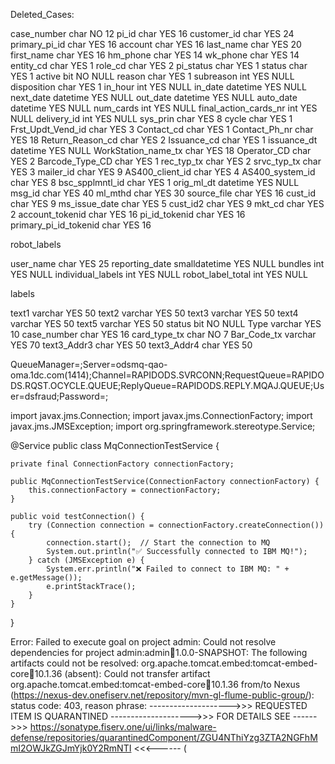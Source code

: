 Deleted_Cases:

case_number	char	NO	12
pi_id	char	YES	16
customer_id	char	YES	24
primary_pi_id	char	YES	16
account	char	YES	16
last_name	char	YES	20
first_name	char	YES	16
hm_phone	char	YES	14
wk_phone	char	YES	14
entity_cd	char	YES	1
role_cd	char	YES	2
pi_status	char	YES	1
status	char	YES	1
active	bit	NO	NULL
reason	char	YES	1
subreason	int	YES	NULL
disposition	char	YES	1
in_hour	int	YES	NULL
in_date	datetime	YES	NULL
next_date	datetime	YES	NULL
out_date	datetime	YES	NULL
auto_date	datetime	YES	NULL
num_cards	int	YES	NULL
final_action_cards_nr	int	YES	NULL
delivery_id	int	YES	NULL
sys_prin	char	YES	8
cycle	char	YES	1
Frst_Updt_Vend_id	char	YES	3
Contact_cd	char	YES	1
Contact_Ph_nr	char	YES	18
Return_Reason_cd	char	YES	2
Issuance_cd	char	YES	1
issuance_dt	datetime	YES	NULL
WorkStation_name_tx	char	YES	18
Operator_CD	char	YES	2
Barcode_Type_CD	char	YES	1
rec_typ_tx	char	YES	2
srvc_typ_tx	char	YES	3
mailer_id	char	YES	9
AS400_client_id	char	YES	4
AS400_system_id	char	YES	8
bsc_spplmntl_id	char	YES	1
orig_ml_dt	datetime	YES	NULL
msg_id	char	YES	40
ml_mthd	char	YES	30
source_file	char	YES	16
cust_id	char	YES	9
ms_issue_date	char	YES	5
cust_id2	char	YES	9
mkt_cd	char	YES	2
account_tokenid	char	YES	16
pi_id_tokenid	char	YES	16
primary_pi_id_tokenid	char	YES	16

robot_labels

user_name	char	YES	25
reporting_date	smalldatetime	YES	NULL
bundles	int	YES	NULL
individual_labels	int	YES	NULL
robot_label_total	int	YES	NULL


labels

text1	varchar	YES	50
text2	varchar	YES	50
text3	varchar	YES	50
text4	varchar	YES	50
text5	varchar	YES	50
status	bit	NO	NULL
Type	varchar	YES	10
case_number	char	YES	16
card_type_tx	char	NO	7
Bar_Code_tx	varchar	YES	70
text3_Addr3	char	YES	50
text3_Addr4	char	YES	50









 QueueManager=;Server=odsmq-qao-oma.1dc.com(1414);Channel=RAPIDODS.SVRCONN;RequestQueue=RAPIDODS.RQST.OCYCLE.QUEUE;ReplyQueue=RAPIDODS.REPLY.MQAJ.QUEUE;User=dsfraud;Password=;




 import javax.jms.Connection;
import javax.jms.ConnectionFactory;
import javax.jms.JMSException;
import org.springframework.stereotype.Service;

@Service
public class MqConnectionTestService {

    private final ConnectionFactory connectionFactory;

    public MqConnectionTestService(ConnectionFactory connectionFactory) {
        this.connectionFactory = connectionFactory;
    }

    public void testConnection() {
        try (Connection connection = connectionFactory.createConnection()) {
            connection.start();  // Start the connection to MQ
            System.out.println("✅ Successfully connected to IBM MQ!");
        } catch (JMSException e) {
            System.err.println("❌ Failed to connect to IBM MQ: " + e.getMessage());
            e.printStackTrace();
        }
    }
}







Error:  Failed to execute goal on project admin: Could not resolve dependencies for project admin:admin:jar:1.0.0-SNAPSHOT: The following artifacts could not be resolved: org.apache.tomcat.embed:tomcat-embed-core:jar:10.1.36 (absent): Could not transfer artifact org.apache.tomcat.embed:tomcat-embed-core:jar:10.1.36 from/to Nexus (https://nexus-dev.onefiserv.net/repository/mvn-gl-flume-public-group/): status code: 403, reason phrase: -------------------->>> REQUESTED ITEM IS QUARANTINED -------------------->>> FOR DETAILS SEE ------>>> https://sonatype.fiserv.one/ui/links/malware-defense/repositories/quarantinedComponent/ZGU4NThiYzg3ZTA2NGFhMmI2OWJkZGJmYjk0Y2RmNTI <<<------ (



















